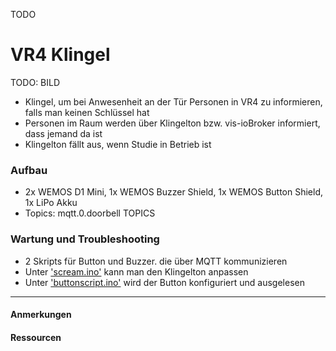 TODO
# VR4 Klingel

<!-- *Bilder/Diagramme, Schaltpläne, etc. (wo sinnvoll) einfügen* -->
TODO: BILD

<!-- → Verwendung: Was macht das? Wie kann man das benutzen?, … -->
- Klingel, um bei Anwesenheit an der Tür Personen in VR4 zu informieren, falls man keinen Schlüssel hat
- Personen im Raum werden über Klingelton bzw. vis-ioBroker informiert, dass jemand da ist
- Klingelton fällt aus, wenn Studie in Betrieb ist

### Aufbau
<!-- → z.B.: Verkabelung, Infrastruktur, Ort,  -->
- 2x WEMOS D1 Mini, 1x WEMOS Buzzer Shield, 1x WEMOS Button Shield, 1x LiPo Akku
- Topics: mqtt.0.doorbell
TOPICS

### Wartung und Troubleshooting
<!-- → Wie kommt man ran?, Was kann man einfach ändern?, Bugs, die uns begegnet sind und wie sie gelöst wurden, … -->
- 2 Skripts für Button und Buzzer. die über MQTT kommunizieren
- Unter ['scream.ino'](https://github.com/thiilo/VR4Ware/blob/main/scream.ino) kann man den Klingelton anpassen
- Unter ['buttonscript.ino'](https://github.com/thiilo/VR4Ware/blob/main/buttonscript.ino) wird der Button konfiguriert und ausgelesen
---

#### Anmerkungen
<!-- → Zusätzlicher Punkt für Notizen/Anmerkungen, etc. (wenn nichts wichtiges, dann weglassen) -->

#### Ressourcen 
<!-- → Verwendete Tutorials, Materialien, Quellenangaben, etc. (wenn nichts wichtiges, dann weglassen) -->


